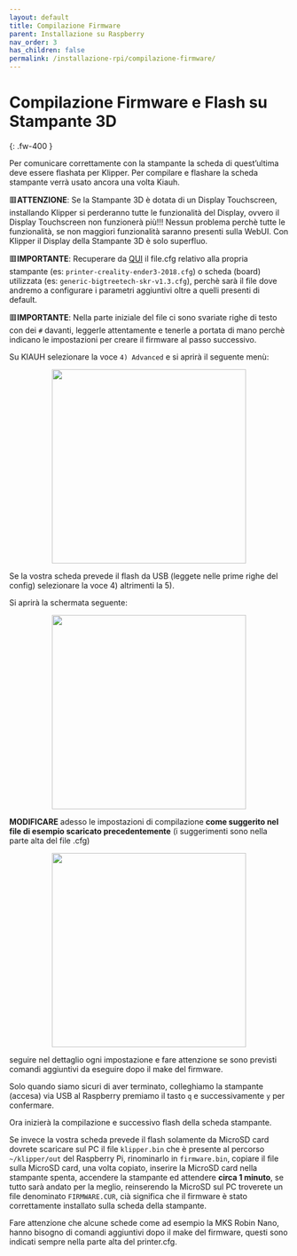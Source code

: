 ```yaml
---
layout: default
title: Compilazione Firmware
parent: Installazione su Raspberry
nav_order: 3
has_children: false
permalink: /installazione-rpi/compilazione-firmware/
---
```


# Compilazione Firmware e Flash su Stampante 3D
{: .fw-400 }

Per comunicare correttamente con la stampante la scheda di quest’ultima deve essere flashata per Klipper. 
Per compilare e flashare la scheda stampante verrà usato ancora una volta Kiauh.

🟥**ATTENZIONE**: Se la Stampante 3D è dotata di un Display Touchscreen, installando Klipper si perderanno tutte le funzionalità del Display, ovvero il Display Touchscreen non funzionerà più!!! Nessun problema perchè tutte le funzionalità, se non maggiori funzionalità saranno presenti sulla WebUI. Con Klipper il Display della Stampante 3D è solo superfluo.

🟥**IMPORTANTE**: Recuperare da [QUI](https://github.com/KevinOConnor/klipper/tree/master/config) il file.cfg relativo alla propria stampante (es: `printer-creality-ender3-2018.cfg`) o scheda (board) utilizzata (es: `generic-bigtreetech-skr-v1.3.cfg`), perchè sarà il file dove andremo a configurare i parametri aggiuntivi oltre a quelli presenti di default.

🟥**IMPORTANTE**: Nella parte iniziale del file ci sono svariate righe di testo con dei `#` davanti, leggerle attentamente e tenerle a portata di mano perchè indicano le impostazioni per creare il firmware al passo successivo.

Su KIAUH selezionare la voce `4) Advanced` e si aprirà il seguente menù:

<p align="center">
<img src="https://raw.githubusercontent.com/sugar012/klipperITA/main/images/image24.png" height="350">
</p>

Se la vostra scheda prevede il flash da USB (leggete nelle prime righe del config) selezionare la voce 4) altrimenti la 5).

Si aprirà la schermata seguente:

<p align="center">
<img src="https://raw.githubusercontent.com/sugar012/klipperITA/main/images/image16.png" height="350">
</p>

**MODIFICARE** adesso le impostazioni di compilazione **come suggerito nel file di esempio scaricato precedentemente** (i suggerimenti sono nella parte alta del file .cfg)

<p align="center">
<img src="https://raw.githubusercontent.com/sugar012/klipperITA/main/images/image27.png" height="350">
</p>

seguire nel dettaglio ogni impostazione e fare attenzione se sono previsti comandi aggiuntivi da eseguire dopo il make del firmware.

Solo quando siamo sicuri di aver terminato, colleghiamo la stampante (accesa) via USB al Raspberry premiamo il tasto `q` e successivamente `y` per confermare. 

Ora inizierà la compilazione e successivo flash della scheda stampante.

Se invece la vostra scheda prevede il flash solamente da MicroSD card dovrete scaricare sul PC il file `klipper.bin` che è presente al percorso `~/klipper/out` del Raspberry Pi, rinominarlo in `firmware.bin`, copiare il file sulla MicroSD card, una volta copiato, inserire la MicroSD card nella stampante spenta, accendere la stampante ed attendere **circa 1 minuto**, se tutto sarà andato per la meglio, reinserendo la MicroSD sul PC troverete un file denominato `FIRMWARE.CUR`, cià significa che il firmware è stato correttamente installato sulla scheda della stampante.

Fare attenzione che alcune schede come ad esempio la MKS Robin Nano, hanno bisogno di comandi aggiuntivi dopo il make del firmware, questi sono indicati sempre nella parte alta del printer.cfg.
